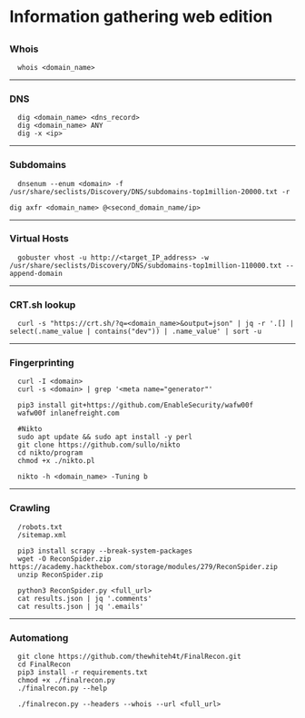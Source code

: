 # Information gathering web edition

## 

### Whois

```shell
  whois <domain_name>
```

---

### DNS

```shell
  dig <domain_name> <dns_record>
  dig <domain_name> ANY
  dig -x <ip>
```

---

### Subdomains

```shell
  dnsenum --enum <domain> -f /usr/share/seclists/Discovery/DNS/subdomains-top1million-20000.txt -r

dig axfr <domain_name> @<second_domain_name/ip>
```

---

### Virtual Hosts

```shell
  gobuster vhost -u http://<target_IP_address> -w /usr/share/seclists/Discovery/DNS/subdomains-top1million-110000.txt --append-domain
```

---

### CRT.sh lookup 

```shell
  curl -s "https://crt.sh/?q=<domain_name>&output=json" | jq -r '.[] | select(.name_value | contains("dev")) | .name_value' | sort -u
```

---

### Fingerprinting

```shell
  curl -I <domain>
  curl -s <domain> | grep '<meta name="generator"'

  pip3 install git+https://github.com/EnableSecurity/wafw00f
  wafw00f inlanefreight.com

  #Nikto
  sudo apt update && sudo apt install -y perl
  git clone https://github.com/sullo/nikto
  cd nikto/program
  chmod +x ./nikto.pl

  nikto -h <domain_name> -Tuning b
```

---

### Crawling

```shell
  /robots.txt
  /sitemap.xml
  
  pip3 install scrapy --break-system-packages
  wget -O ReconSpider.zip https://academy.hackthebox.com/storage/modules/279/ReconSpider.zip
  unzip ReconSpider.zip

  python3 ReconSpider.py <full_url>
  cat results.json | jq '.comments'
  cat results.json | jq '.emails'
```

---

### Automationg 

```shell
  git clone https://github.com/thewhiteh4t/FinalRecon.git
  cd FinalRecon
  pip3 install -r requirements.txt
  chmod +x ./finalrecon.py
  ./finalrecon.py --help

  ./finalrecon.py --headers --whois --url <full_url>
```
